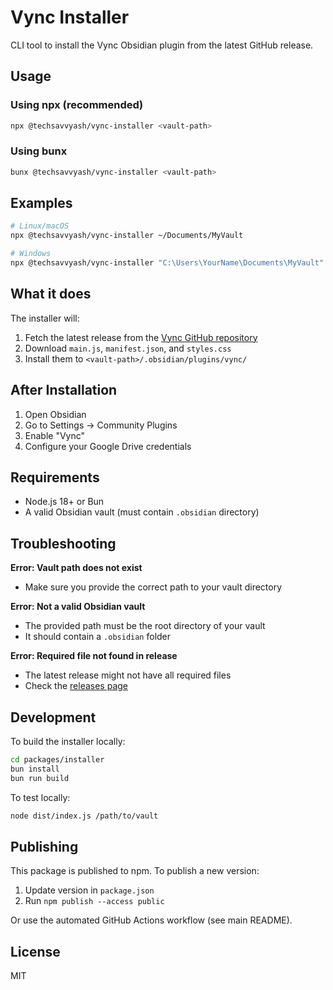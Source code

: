 # Vync Installer

CLI tool to install the Vync Obsidian plugin from the latest GitHub release.

## Usage

### Using npx (recommended)

```bash
npx @techsavvyash/vync-installer <vault-path>
```

### Using bunx

```bash
bunx @techsavvyash/vync-installer <vault-path>
```

## Examples

```bash
# Linux/macOS
npx @techsavvyash/vync-installer ~/Documents/MyVault

# Windows
npx @techsavvyash/vync-installer "C:\Users\YourName\Documents\MyVault"
```

## What it does

The installer will:

1. Fetch the latest release from the [Vync GitHub repository](https://github.com/techsavvyash/vync)
2. Download `main.js`, `manifest.json`, and `styles.css`
3. Install them to `<vault-path>/.obsidian/plugins/vync/`

## After Installation

1. Open Obsidian
2. Go to Settings → Community Plugins
3. Enable "Vync"
4. Configure your Google Drive credentials

## Requirements

- Node.js 18+ or Bun
- A valid Obsidian vault (must contain `.obsidian` directory)

## Troubleshooting

**Error: Vault path does not exist**
- Make sure you provide the correct path to your vault directory

**Error: Not a valid Obsidian vault**
- The provided path must be the root directory of your vault
- It should contain a `.obsidian` folder

**Error: Required file not found in release**
- The latest release might not have all required files
- Check the [releases page](https://github.com/techsavvyash/vync/releases)

## Development

To build the installer locally:

```bash
cd packages/installer
bun install
bun run build
```

To test locally:

```bash
node dist/index.js /path/to/vault
```

## Publishing

This package is published to npm. To publish a new version:

1. Update version in `package.json`
2. Run `npm publish --access public`

Or use the automated GitHub Actions workflow (see main README).

## License

MIT
